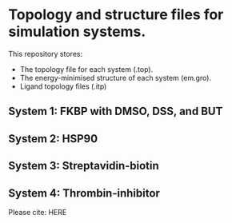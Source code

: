# Topology and structure files for simulation systems.

This repository stores: 
- The topology file for each system (.top). 
- The energy-minimised structure of each system (em.gro).
- Ligand topology files (.itp)

## System 1: FKBP with DMSO, DSS, and BUT

## System 2: HSP90

## System 3: Streptavidin-biotin

## System 4: Thrombin-inhibitor

Please cite: HERE
